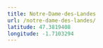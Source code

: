 ```yaml
---
title: Notre-Dame-des-Landes
url: /notre-dame-des-landes/
latitude: 47.3819408
longitude: -1.7103294
---
```

